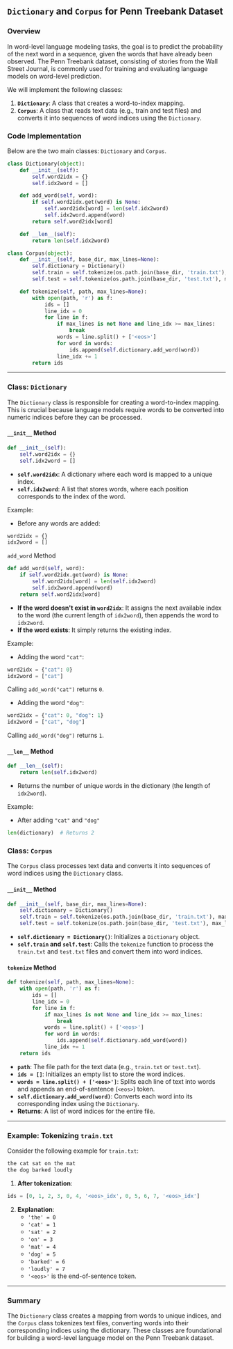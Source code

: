 ## `Dictionary` and `Corpus` for Penn Treebank Dataset

### Overview

In word-level language modeling tasks, the goal is to predict the probability of the next word in a sequence, given the words that have already been observed. The Penn Treebank dataset, consisting of stories from the Wall Street Journal, is commonly used for training and evaluating language models on word-level prediction.

We will implement the following classes:

1.  **`Dictionary`**: A class that creates a word-to-index mapping.
2.  **`Corpus`**: A class that reads text data (e.g., train and test files) and converts it into sequences of word indices using the `Dictionary`.

### Code Implementation

Below are the two main classes: `Dictionary` and `Corpus`.


```python
class Dictionary(object):
    def __init__(self):
        self.word2idx = {}
        self.idx2word = []

    def add_word(self, word):
        if self.word2idx.get(word) is None:
            self.word2idx[word] = len(self.idx2word)
            self.idx2word.append(word)
        return self.word2idx[word]

    def __len__(self):
        return len(self.idx2word)
```
```python
class Corpus(object):
    def __init__(self, base_dir, max_lines=None):
        self.dictionary = Dictionary()
        self.train = self.tokenize(os.path.join(base_dir, 'train.txt'), max_lines)
        self.test = self.tokenize(os.path.join(base_dir, 'test.txt'), max_lines)

    def tokenize(self, path, max_lines=None):
        with open(path, 'r') as f:
            ids = []
            line_idx = 0
            for line in f:
                if max_lines is not None and line_idx >= max_lines:
                    break
                words = line.split() + ['<eos>']
                for word in words:
                    ids.append(self.dictionary.add_word(word))
                line_idx += 1
        return ids
```
----------

### Class: `Dictionary`

The `Dictionary` class is responsible for creating a word-to-index mapping. This is crucial because language models require words to be converted into numeric indices before they can be processed.

#### `__init__` Method
```python
def __init__(self):
    self.word2idx = {}
    self.idx2word = []
```
-   **`self.word2idx`**: A dictionary where each word is mapped to a unique index.
-   **`self.idx2word`**: A list that stores words, where each position corresponds to the index of the word.

Example:

-   Before any words are added:
```python
word2idx = {}
idx2word = []
```
`add_word` Method
```python
def add_word(self, word):
    if self.word2idx.get(word) is None:
        self.word2idx[word] = len(self.idx2word)
        self.idx2word.append(word)
    return self.word2idx[word]
```

-   **If the word doesn't exist in `word2idx`**: It assigns the next available index to the word (the current length of `idx2word`), then appends the word to `idx2word`.
-   **If the word exists**: It simply returns the existing index.

Example:

-   Adding the word `"cat"`:
```python
word2idx = {"cat": 0}
idx2word = ["cat"]
```
   Calling `add_word("cat")` returns `0`.
    
-   Adding the word `"dog"`:
```python
word2idx = {"cat": 0, "dog": 1}
idx2word = ["cat", "dog"]
```

Calling `add_word("dog")` returns `1`.
    

#### `__len__` Method
```python
def __len__(self):
    return len(self.idx2word)
```
-   Returns the number of unique words in the dictionary (the length of `idx2word`).

Example:

-   After adding `"cat"` and `"dog"`
```python
len(dictionary)  # Returns 2
```

### Class: `Corpus`

The `Corpus` class processes text data and converts it into sequences of word indices using the `Dictionary` class.

#### `__init__` Method
```python
def __init__(self, base_dir, max_lines=None):
    self.dictionary = Dictionary()
    self.train = self.tokenize(os.path.join(base_dir, 'train.txt'), max_lines)
    self.test = self.tokenize(os.path.join(base_dir, 'test.txt'), max_lines)
```

-   **`self.dictionary = Dictionary()`**: Initializes a `Dictionary` object.
-   **`self.train` and `self.test`**: Calls the `tokenize` function to process the `train.txt` and `test.txt` files and convert them into word indices.

#### `tokenize` Method
```python
def tokenize(self, path, max_lines=None):
    with open(path, 'r') as f:
        ids = []
        line_idx = 0
        for line in f:
            if max_lines is not None and line_idx >= max_lines:
                break
            words = line.split() + ['<eos>']
            for word in words:
                ids.append(self.dictionary.add_word(word))
            line_idx += 1
    return ids
```
-   **`path`**: The file path for the text data (e.g., `train.txt` or `test.txt`).
-   **`ids = []`**: Initializes an empty list to store the word indices.
-   **`words = line.split() + ['<eos>']`**: Splits each line of text into words and appends an end-of-sentence (`<eos>`) token.
-   **`self.dictionary.add_word(word)`**: Converts each word into its corresponding index using the `Dictionary`.
-   **Returns**: A list of word indices for the entire file.

----------

### Example: Tokenizing `train.txt`

Consider the following example for `train.txt`:
```python
the cat sat on the mat
the dog barked loudly
```
1. **After tokenization**:
```python
ids = [0, 1, 2, 3, 0, 4, '<eos>_idx', 0, 5, 6, 7, '<eos>_idx']
```

2.  **Explanation**:
    -   `'the' = 0`
    -   `'cat' = 1`
    -   `'sat' = 2`
    -   `'on' = 3`
    -   `'mat' = 4`
    -   `'dog' = 5`
    -   `'barked' = 6`
    -   `'loudly' = 7`
    -   `'<eos>'` is the end-of-sentence token.

----------

### Summary

The `Dictionary` class creates a mapping from words to unique indices, and the `Corpus` class tokenizes text files, converting words into their corresponding indices using the dictionary. These classes are foundational for building a word-level language model on the Penn Treebank dataset.
